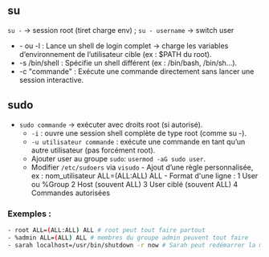 ## su

`su -` → session root (tiret charge env) ; `su - username` → switch user
- \- ou -l : Lance un shell de login complet → charge les variables d’environnement de l’utilisateur cible (ex : $PATH du root).
- -s /bin/shell : Spécifie un shell différent (ex : /bin/bash, /bin/sh…).
- -c "commande" : Exécute une commande directement sans lancer une session interactive.

## sudo

- `sudo commande` → exécuter avec droits root (si autorisé).
	- `-i` : ouvre une session shell complète de type root (comme su -).
	- `-u utilisateur commande` : exécute une commande en tant qu’un autre utilisateur (pas forcément root).
  - Ajouter user au groupe `sudo`: `usermod -aG sudo user`.  
  - Modifier `/etc/sudoers` via `visudo`
		- Ajout d’une règle personnalisée, ex : nom_utilisateur ALL=(ALL:ALL) ALL
		- Format d'une ligne : 1 User ou %Group 2 Host (souvent ALL) 3 User ciblé (souvent ALL) 4 Commandes autorisées

### Exemples :
```bash
- root ALL=(ALL:ALL) ALL # root peut tout faire partout
- %admin ALL=(ALL) ALL # membres du groupe admin peuvent tout faire
- sarah localhost=/usr/bin/shutdown -r now # Sarah peut redémarrer la machine
```